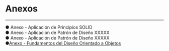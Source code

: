 # Anexos 
____________________________________________________________________________________________
● Anexo - Aplicación de Principios SOLID   
● Anexo - Aplicación de Patrón de Diseño XXXXX   
● Anexo - Aplicación de Patrón de Diseño XXXXX   
●[Anexo - Fundamentos del Diseño Orientado a Objetos](https://github.com/armandopasilis/DOO_UCES/blob/main/Anexo%20-%20Fundamentos%20del%20Dise%C3%B1o%20Orientado%20a%20Objetos%20.md)
